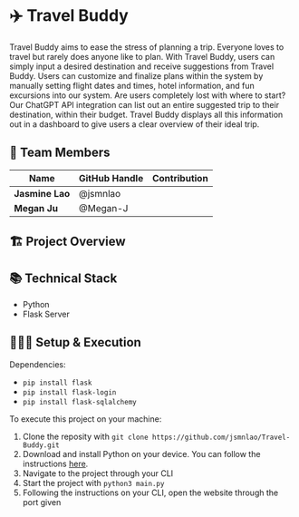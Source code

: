 # ✈️ Travel Buddy

Travel Buddy aims to ease the stress of planning a trip. Everyone loves to travel but rarely does anyone like to plan. With Travel Buddy, users can simply input a desired destination and receive suggestions from Travel Buddy. Users can customize and finalize plans within the system by manually setting flight dates and times, hotel information, and fun excursions into our system. Are users completely lost with where to start? Our ChatGPT API integration can list out an entire suggested trip to their destination, within their budget. Travel Buddy displays all this information out in a dashboard to give users a clear overview of their ideal trip.

## 🙌 Team Members

| Name            | GitHub Handle | Contribution |
| --------------- | ------------- | ------------ |
| **Jasmine Lao** | @jsmnlao      |              |
| **Megan Ju**    | @Megan-J      |              |

## 🏗️ Project Overview

## 📚 Technical Stack

- Python
- Flask Server

## 👩🏽‍💻 Setup & Execution

Dependencies:

- `pip install flask`
- `pip install flask-login`
- `pip install flask-sqlalchemy`

To execute this project on your machine:

1. Clone the reposity with `git clone https://github.com/jsmnlao/Travel-Buddy.git`
2. Download and install Python on your device. You can follow the instructions [here](https://www.python.org/downloads/).
3. Navigate to the project through your CLI
4. Start the project with `python3 main.py`
5. Following the instructions on your CLI, open the website through the port given
